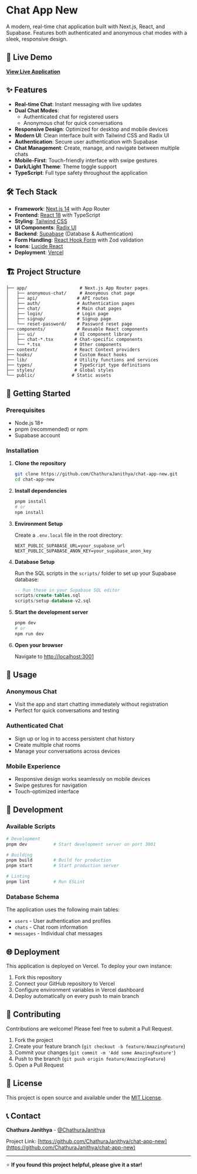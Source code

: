 # Chat App New

A modern, real-time chat application built with Next.js, React, and Supabase. Features both authenticated and anonymous chat modes with a sleek, responsive design.

## 🚀 Live Demo

**[View Live Application](https://chat-app-new-one.vercel.app/)**

## ✨ Features

- **Real-time Chat**: Instant messaging with live updates
- **Dual Chat Modes**:
  - Authenticated chat for registered users
  - Anonymous chat for quick conversations
- **Responsive Design**: Optimized for desktop and mobile devices
- **Modern UI**: Clean interface built with Tailwind CSS and Radix UI
- **Authentication**: Secure user authentication with Supabase
- **Chat Management**: Create, manage, and navigate between multiple chats
- **Mobile-First**: Touch-friendly interface with swipe gestures
- **Dark/Light Theme**: Theme toggle support
- **TypeScript**: Full type safety throughout the application

## 🛠️ Tech Stack

- **Framework**: [Next.js 14](https://nextjs.org/) with App Router
- **Frontend**: [React 18](https://reactjs.org/) with TypeScript
- **Styling**: [Tailwind CSS](https://tailwindcss.com/)
- **UI Components**: [Radix UI](https://www.radix-ui.com/)
- **Backend**: [Supabase](https://supabase.com/) (Database & Authentication)
- **Form Handling**: [React Hook Form](https://react-hook-form.com/) with Zod validation
- **Icons**: [Lucide React](https://lucide.dev/)
- **Deployment**: [Vercel](https://vercel.com/)

## 🏗️ Project Structure

```
├── app/                    # Next.js App Router pages
│   ├── anonymous-chat/     # Anonymous chat page
│   ├── api/               # API routes
│   ├── auth/              # Authentication pages
│   ├── chat/              # Main chat pages
│   ├── login/             # Login page
│   ├── signup/            # Signup page
│   └── reset-password/    # Password reset page
├── components/            # Reusable React components
│   ├── ui/               # UI component library
│   ├── chat-*.tsx        # Chat-specific components
│   └── *.tsx             # Other components
├── context/              # React Context providers
├── hooks/                # Custom React hooks
├── lib/                  # Utility functions and services
├── types/                # TypeScript type definitions
├── styles/               # Global styles
└── public/              # Static assets
```

## 🚀 Getting Started

### Prerequisites

- Node.js 18+
- pnpm (recommended) or npm
- Supabase account

### Installation

1. **Clone the repository**

   ```bash
   git clone https://github.com/ChathuraJanithya/chat-app-new.git
   cd chat-app-new
   ```

2. **Install dependencies**

   ```bash
   pnpm install
   # or
   npm install
   ```

3. **Environment Setup**

   Create a `.env.local` file in the root directory:

   ```env
   NEXT_PUBLIC_SUPABASE_URL=your_supabase_url
   NEXT_PUBLIC_SUPABASE_ANON_KEY=your_supabase_anon_key
   ```

4. **Database Setup**

   Run the SQL scripts in the `scripts/` folder to set up your Supabase database:

   ```sql
   -- Run these in your Supabase SQL editor
   scripts/create-tables.sql
   scripts/setup-database-v2.sql
   ```

5. **Start the development server**

   ```bash
   pnpm dev
   # or
   npm run dev
   ```

6. **Open your browser**

   Navigate to [http://localhost:3001](http://localhost:3001)

## 📱 Usage

### Anonymous Chat

- Visit the app and start chatting immediately without registration
- Perfect for quick conversations and testing

### Authenticated Chat

- Sign up or log in to access persistent chat history
- Create multiple chat rooms
- Manage your conversations across devices

### Mobile Experience

- Responsive design works seamlessly on mobile devices
- Swipe gestures for navigation
- Touch-optimized interface

## 🔧 Development

### Available Scripts

```bash
# Development
pnpm dev          # Start development server on port 3001

# Building
pnpm build        # Build for production
pnpm start        # Start production server

# Linting
pnpm lint         # Run ESLint
```

### Database Schema

The application uses the following main tables:

- `users` - User authentication and profiles
- `chats` - Chat room information
- `messages` - Individual chat messages

## 🌐 Deployment

This application is deployed on Vercel. To deploy your own instance:

1. Fork this repository
2. Connect your GitHub repository to Vercel
3. Configure environment variables in Vercel dashboard
4. Deploy automatically on every push to main branch

## 🤝 Contributing

Contributions are welcome! Please feel free to submit a Pull Request.

1. Fork the project
2. Create your feature branch (`git checkout -b feature/AmazingFeature`)
3. Commit your changes (`git commit -m 'Add some AmazingFeature'`)
4. Push to the branch (`git push origin feature/AmazingFeature`)
5. Open a Pull Request

## 📄 License

This project is open source and available under the [MIT License](LICENSE).

## 📞 Contact

**Chathura Janithya** - [@ChathuraJanithya](https://github.com/ChathuraJanithya)

Project Link: [https://github.com/ChathuraJanithya/chat-app-new](https://github.com/ChathuraJanithya/chat-app-new)

---

⭐ **If you found this project helpful, please give it a star!**

